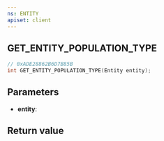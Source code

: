 ```yaml
---
ns: ENTITY
apiset: client
---
```

## GET_ENTITY_POPULATION_TYPE

```c
// 0xADE28862B6D7B85B
int GET_ENTITY_POPULATION_TYPE(Entity entity);
```


## Parameters
* **entity**:

## Return value